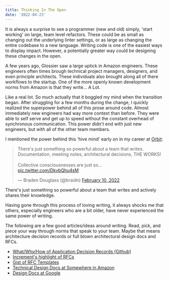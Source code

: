 ```yaml
---
title: Thinking In The Open
date: '2022-04-23'
---
```


It is always a surprise to see a programmer (new and old) simply,
'start working' on large, team level refactors.
These could be as small as changing out the underlying linter settings,
or as large as changing the entire codebase to a new language.
Writing code is one of the easiest ways to display impact.
However, a potentially greater way could be designing these changes in the open.

A few years ago,
Glossier saw a large uptick in Amazon engineers.
These engineers often times brough technical project managers,
designers, and even principle architects.
These individuals also brought along all of there workflows to the startup.
One of the more openly known development norms from Amazon is that they write... 
A Lot.

Like a real lot.
So much actually that it boggled my mind when the transition began. 
After struggling for a few months during the change, 
I quickly realized the superpower behind all of this prose around code.
Almost immediately new engineers had way more context than before.
They were able to self serve and get up to speed without the constant overhead of synchronous communication.
This power didn't end with just new engineers, but with all of the other team members.

I mentioned the power behind this 'hive mind' early on in my career at [Orbit][orb]:

<blockquote class="twitter-tweet"><p lang="en" dir="ltr">There&#39;s just something so powerful about a team that writes. Documentation, meeting notes, architectural decisions, THE WORKS!<br><br>Collective consciousnesses are just so... <a href="https://t.co/DkvbQhu4sM">pic.twitter.com/DkvbQhu4sM</a></p>&mdash; Braden Douglass (@braidn) <a href="https://twitter.com/braidn/status/1491608490552573952?ref_src=twsrc%5Etfw">February 10, 2022</a></blockquote> <script async src="https://platform.twitter.com/widgets.js" charset="utf-8"></script> 

There's just something so powerful about a team that writes and actively shares their knowledge.

Having gone through this process of loving writing, 
it always shocks me that others, 
especially engineers who are a bit older,
have never experienced the same power of writing.

The following are a few good articles/ideas around writing.
Read, pick, and piece your way through norms that speak to your team.
Maybe that means architecture decision records or full blown architectural design docs and RFCs.

- [What/Why/How of Application Decision Records (Github)][adr]
- [Increment's highlight of RFCs][rfc]
- [Gist of RFC Templates][rfct]
- [Technical Design Docs at Somewhere in Amazon][tddoc]
- [Design Docs at Google][tddocg]

[orb]: https://orbit.love/
[adr]: https://github.com/joelparkerhenderson/architecture-decision-record
[rfc]: https://increment.com/planning/planning-with-requests-for-comments/
[rfct]: https://gist.github.com/auycro/7d49fe197d6e5e1f5b2058c39a678a01
[tddoc]: https://medium.com/machine-words/writing-technical-design-docs-71f446e42f2e 
[tddocg]: https://www.industrialempathy.com/posts/design-docs-at-google/
